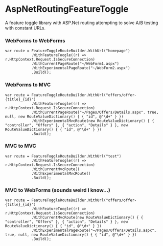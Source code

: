 # AspNetRoutingFeatureToggle
A feature toggle library with ASP.Net routing attempting to solve A/B testing with constant URLs.

### WebForms to WebForms

    var route = FeatureToggleRouteBuilder.WithUrl("homepage")
                .WithFeatureToogle((r) => r.HttpContext.Request.IsSecureConnection)
                .WithCurrentPageRoute("~/WebForm1.aspx")
                .WithExperimentalPageRoute("~/WebForm2.aspx")
                .Build();

### WebForms to MVC

    var route = FeatureToggleRouteBuilder.WithUrl("offers/offer-{title}_{id}")
                .WithFeatureToogle((r) => r.HttpContext.Request.IsSecureConnection)
                .WithCurrentPageRoute("~/Pages/Offers/Details.aspx", true, null, new RouteValueDictionary() { { "id", @"\d+" } })
                .WithExperimentalMvcRoute(new RouteValueDictionary() { { "controller", "Offers" }, { "action", "Details" } }, new RouteValueDictionary() { { "id", @"\d+" } })
                .Build();

### MVC to MVC

    var route = FeatureToggleRouteBuilder.WithUrl("test")
                .WithFeatureToogle((r) => r.HttpContext.Request.IsSecureConnection)
                .WithCurrentMvcRoute()
                .WithExperimentalMvcRoute()
                .Build();

### MVC to WebForms (sounds weird I know...)

    var route = FeatureToggleRouteBuilder.WithUrl("offers/offer-{title}_{id}")
                .WithFeatureToogle((r) => r.HttpContext.Request.IsSecureConnection)
                .WithCurrentMvcRoute(new RouteValueDictionary() { { "controller", "Offers" }, { "action", "Details" } }, new RouteValueDictionary() { { "id", @"\d+" } })
                .WithExperimentalPageRoute("~/Pages/Offers/Details.aspx", true, null, new RouteValueDictionary() { { "id", @"\d+" } })                
                .Build();
